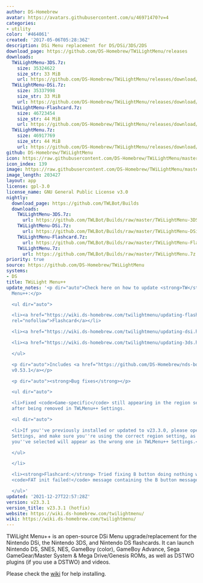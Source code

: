 ```yaml
---
author: DS-Homebrew
avatar: https://avatars.githubusercontent.com/u/46971470?v=4
categories:
- utility
color: '#464061'
created: '2017-05-06T05:28:36Z'
description: DSi Menu replacement for DS/DSi/3DS/2DS
download_page: https://github.com/DS-Homebrew/TWiLightMenu/releases
downloads:
  TWiLightMenu-3DS.7z:
    size: 35324622
    size_str: 33 MiB
    url: https://github.com/DS-Homebrew/TWiLightMenu/releases/download/v23.3.1/TWiLightMenu-3DS.7z
  TWiLightMenu-DSi.7z:
    size: 35337998
    size_str: 33 MiB
    url: https://github.com/DS-Homebrew/TWiLightMenu/releases/download/v23.3.1/TWiLightMenu-DSi.7z
  TWiLightMenu-Flashcard.7z:
    size: 46723454
    size_str: 44 MiB
    url: https://github.com/DS-Homebrew/TWiLightMenu/releases/download/v23.3.1/TWiLightMenu-Flashcard.7z
  TWiLightMenu.7z:
    size: 46917769
    size_str: 44 MiB
    url: https://github.com/DS-Homebrew/TWiLightMenu/releases/download/v23.3.1/TWiLightMenu.7z
github: DS-Homebrew/TWiLightMenu
icon: https://raw.githubusercontent.com/DS-Homebrew/TWiLightMenu/master/booter/Twilight%2B%2B-animated%20icon-fix.gif
icon_index: 139
image: https://raw.githubusercontent.com/DS-Homebrew/TWiLightMenu/master/logo.png
image_length: 203427
layout: app
license: gpl-3.0
license_name: GNU General Public License v3.0
nightly:
  download_page: https://github.com/TWLBot/Builds
  downloads:
    TWiLightMenu-3DS.7z:
      url: https://github.com/TWLBot/Builds/raw/master/TWiLightMenu-3DS.7z
    TWiLightMenu-DSi.7z:
      url: https://github.com/TWLBot/Builds/raw/master/TWiLightMenu-DSi.7z
    TWiLightMenu-Flashcard.7z:
      url: https://github.com/TWLBot/Builds/raw/master/TWiLightMenu-Flashcard.7z
    TWiLightMenu.7z:
      url: https://github.com/TWLBot/Builds/raw/master/TWiLightMenu.7z
priority: true
source: https://github.com/DS-Homebrew/TWiLightMenu
systems:
- DS
title: TWiLight Menu++
update_notes: '<p dir="auto">Check here on how to update <strong>TW</strong>i<strong>L</strong>ight
  Menu++:</p>

  <ul dir="auto">

  <li><a href="https://wiki.ds-homebrew.com/twilightmenu/updating-flashcard.html"
  rel="nofollow">Flashcard</a></li>

  <li><a href="https://wiki.ds-homebrew.com/twilightmenu/updating-dsi.html" rel="nofollow">DSi</a></li>

  <li><a href="https://wiki.ds-homebrew.com/twilightmenu/updating-3ds.html" rel="nofollow">3DS</a></li>

  </ul>

  <p dir="auto">Includes <a href="https://github.com/DS-Homebrew/nds-bootstrap/releases/tag/v0.53.1">nds-bootstrap
  v0.53.1</a></p>

  <p dir="auto"><strong>Bug fixes</strong></p>

  <ul dir="auto">

  <li>Fixed <code>Game-specific</code> still appearing in the region select screen,
  after being removed in TWLMenu++ Settings.

  <ul dir="auto">

  <li>If you''ve previously installed or updated to v23.3.0, please open TWLMenu++
  Settings, and make sure you''re using the correct region setting, as the setting
  you''ve selected will appear as the wrong one in TWLMenu++ Settings.</li>

  </ul>

  </li>

  <li><strong>Flashcard:</strong> Tried fixing B button doing nothing while on the
  <code>FAT init failed!</code> message containing the B button message.</li>

  </ul>'
updated: '2021-12-27T22:57:28Z'
version: v23.3.1
version_title: v23.3.1 (hotfix)
website: https://wiki.ds-homebrew.com/twilightmenu/
wiki: https://wiki.ds-homebrew.com/twilightmenu/
---
```

TWiLight Menu++ is an open-source DSi Menu upgrade/replacement for the Nintendo DSi, the Nintendo 3DS, and Nintendo DS flashcards. It can launch Nintendo DS, SNES, NES, GameBoy (color), GameBoy Advance, Sega GameGear/Master System & Mega Drive/Genesis ROMs, as well as DSTWO plugins (if you use a DSTWO) and videos.

Please check the [wiki](https://wiki.ds-homebrew.com/twilightmenu/) for help installing.